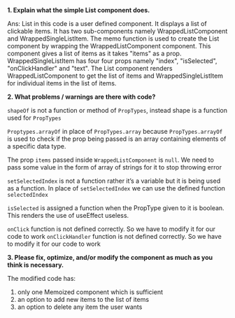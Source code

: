 **1. Explain what the simple List component does.**

Ans: List in this code is a user defined component. It displays a list of clickable items. It has two sub-components namely WrappedListComponent and WrappedSingleListItem. The memo function is used to create the List component by wrapping the WrappedListComponent component. This component gives a list of items as it takes "items" as a prop. WrappedSingleListItem has four four props namely "index", "isSelected", "onClickHandler" and "text". The List component renders WrappedListComponent to get the list of items and WrappedSingleListItem for individual items in the list of items. 

**2. What problems / warnings are there with code?**

`shapeOf` is not a function or method of `PropTypes`, instead shape is a function used for `PropTypes`

`Proptypes.arrayOf` in place of `PropTypes.array` because `PropTypes.arrayOf` is used to check if the prop being passed is an array containing elements of a specific data type.

The prop `items` passed inside `WrappedListComponent` is `null`. We need to pass some value in the form of array of strings for it to stop throwing error

`setSelectedIndex` is not a function rather it’s a variable but it is being used as a function. In place of `setSelectedIndex` we can use the defined  function `selectedIndex`

`isSelected` is assigned a function when the PropType given to it is boolean. This renders the use of useEffect useless.

`onClick` function is not defined correctly. So we have to modify it for our code to work
`onClickHandler` function is not defined correctly. So we have to modify it for our code to work

**3. Please fix, optimize, and/or modify the component as much as you think is necessary.**

The modified code has:
1) only one Memoized component which is sufficient 
2) an option to add new items to the list of items
3) an option to delete any item the user wants 
